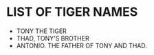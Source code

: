 # LIST OF TIGER NAMES 
* TONY THE TIGER
* THAD, TONY'S BROTHER
* ANTONIO. THE FATHER OF TONY AND THAD.